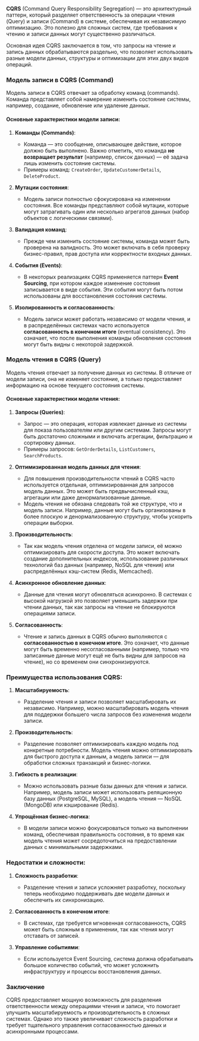 **CQRS** (Command Query Responsibility Segregation) — это архитектурный паттерн, который разделяет ответственность за операции чтения (Query) и записи (Command) в системе, обеспечивая их независимую оптимизацию. Это полезно для сложных систем, где требования к чтению и записи данных могут существенно различаться. 

Основная идея CQRS заключается в том, что запросы на чтение и запись данных обрабатываются раздельно, что позволяет использовать разные модели данных, структуры и оптимизации для этих двух видов операций.

### Модель записи в CQRS (Command)

Модель записи в CQRS отвечает за обработку команд (commands). Команда представляет собой намерение изменить состояние системы, например, создание, обновление или удаление данных.

#### Основные характеристики модели записи:
1. **Команды (Commands)**:
   - Команда — это сообщение, описывающее действие, которое должно быть выполнено. Важно отметить, что команда **не возвращает результат** (например, список данных) — её задача лишь изменить состояние системы.
   - Примеры команд: `CreateOrder`, `UpdateCustomerDetails`, `DeleteProduct`.

2. **Мутации состояния**:
   - Модель записи полностью сфокусирована на изменении состояния. Все команды представляют собой мутации, которые могут затрагивать один или несколько агрегатов данных (набор объектов с логическими связями).

3. **Валидация команд**:
   - Прежде чем изменить состояние системы, команда может быть проверена на валидность. Это может включать в себя проверку бизнес-правил, прав доступа или корректности входных данных.

4. **События (Events)**:
   - В некоторых реализациях CQRS применяется паттерн **Event Sourcing**, при котором каждое изменение состояния записывается в виде события. Эти события могут быть потом использованы для восстановления состояния системы.

5. **Изолированность и согласованность**:
   - Модель записи может работать независимо от модели чтения, и в распределённых системах часто используется **согласованность в конечном итоге** (eventual consistency). Это означает, что после выполнения команды обновления состояния могут быть видны с некоторой задержкой.

### Модель чтения в CQRS (Query)

Модель чтения отвечает за получение данных из системы. В отличие от модели записи, она не изменяет состояние, а только предоставляет информацию на основе текущего состояния системы.

#### Основные характеристики модели чтения:
1. **Запросы (Queries)**:
   - Запрос — это операция, которая извлекает данные из системы для показа пользователям или другим системам. Запросы могут быть достаточно сложными и включать агрегации, фильтрацию и сортировку данных.
   - Примеры запросов: `GetOrderDetails`, `ListCustomers`, `SearchProducts`.

2. **Оптимизированная модель данных для чтения**:
   - Для повышения производительности чтений в CQRS часто используется отдельная, оптимизированная для запросов модель данных. Это может быть предвычисленный кэш, агрегации или даже денормализованные данные.
   - Модель чтения не обязана следовать той же структуре, что и модель записи. Например, данные могут быть организованы в более плоскую и денормализованную структуру, чтобы ускорить операции выборки.

3. **Производительность**:
   - Так как модель чтения отделена от модели записи, её можно оптимизировать для скорости доступа. Это может включать создание дополнительных индексов, использование различных технологий баз данных (например, NoSQL для чтения) или распределённых кэш-систем (Redis, Memcached).

4. **Асинхронное обновление данных**:
   - Данные для чтения могут обновляться асинхронно. В системах с высокой нагрузкой это позволяет уменьшить задержки при чтении данных, так как запросы на чтение не блокируются операциями записи.

5. **Согласованность**:
   - Чтение и запись данных в CQRS обычно выполняются с **согласованностью в конечном итоге**. Это означает, что данные могут быть временно несогласованными (например, только что записанные данные могут ещё не быть видны для запросов на чтение), но со временем они синхронизируются.

### Преимущества использования CQRS:

1. **Масштабируемость**:
   - Разделение чтения и записи позволяет масштабировать их независимо. Например, можно масштабировать модель чтения для поддержки большего числа запросов без изменения модели записи.

2. **Производительность**:
   - Разделение позволяет оптимизировать каждую модель под конкретные потребности. Модель чтения можно оптимизировать для быстрого доступа к данным, а модель записи — для обработки сложных транзакций и бизнес-логики.

3. **Гибкость в реализации**:
   - Можно использовать разные базы данных для чтения и записи. Например, модель записи может использовать реляционную базу данных (PostgreSQL, MySQL), а модель чтения — NoSQL (MongoDB) или кэширование (Redis).

4. **Упрощённая бизнес-логика**:
   - В модели записи можно фокусироваться только на выполнении команд, обеспечивая правильность состояния, в то время как модель чтения может сосредоточиться на предоставлении данных с минимальными задержками.

### Недостатки и сложности:

1. **Сложность разработки**:
   - Разделение чтения и записи усложняет разработку, поскольку теперь необходимо поддерживать две модели данных и обеспечить их синхронизацию.

2. **Согласованность в конечном итоге**:
   - В системах, где требуется мгновенная согласованность, CQRS может быть сложным в применении, так как чтения могут отставать от записей.

3. **Управление событиями**:
   - Если используется Event Sourcing, система должна обрабатывать большое количество событий, что может усложнить инфраструктуру и процессы восстановления данных.

### Заключение

CQRS предоставляет мощную возможность для разделения ответственности между операциями чтения и записи, что помогает улучшить масштабируемость и производительность в сложных системах. Однако это также увеличивает сложность разработки и требует тщательного управления согласованностью данных и асинхронными процессами.